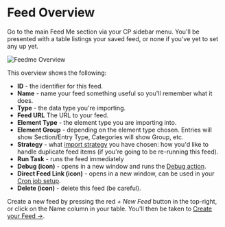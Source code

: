 # Feed Overview

Go to the main Feed Me section via your CP sidebar menu. You'll be presented with a table listings your saved feed, or none if you've yet to set any up yet.

![Feedme Overview](/uploads/plugins/feed-me/feedme-overview.png)

This overview shows the following:

- **ID** - the identifier for this feed.
- **Name** - name your feed something useful so you'll remember what it does.
- **Type** - the data type you're importing.
- **Feed URL** The URL to your feed.
- **Element Type** - the element type you are importing into.
- **Element Group** - depending on the element type chosen. Entries will show Section/Entry Type, Categories will show Group, etc.
- **Strategy** - what [import strategy](/craft-plugins/feed-me/docs/feature-tour/creating-your-feed#import-strategy) you have chosen: how you'd like to handle duplicate feed items (if you're going to be re-running this feed).
- **Run Task** - runs the feed immediately
- **Debug (icon)** - opens in a new window and runs the [Debug action](/craft-plugins/feed-me/docs/support/troubleshooting/debugging).
- **Direct Feed Link (icon)** - opens in a new window, can be used in your [Cron job setup](/craft-plugins/feed-me/docs/feature-tour/trigger-import-via-cron).
- **Delete (icon)** - delete this feed (be careful).

Create a new feed by pressing the red _\+ New Feed_ button in the top-right, or click on the Name column in your table. You'll then be taken to [Create your Feed →](/craft-plugins/feed-me/docs/feature-tour/creating-your-feed).